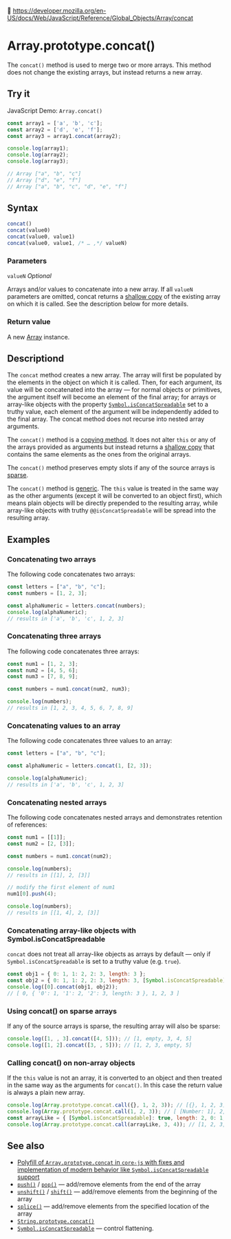 🔗 https://developer.mozilla.org/en-US/docs/Web/JavaScript/Reference/Global_Objects/Array/concat

# Array.prototype.concat()

The `concat()` method is used to merge two or more arrays. This method does not change the existing arrays, but instead returns a new array.

<!-- `concat()` 메서드는 두 개 또는 그 이상의 배열들을 병합하는데 사용합니다. 이 메소드는 기존 배열을 변경하지 않습니다.
그러나 대신에 새로운 배열을 반환합니다. -->

## Try it

JavaScript Demo: `Array.concat()`

```javascript
const array1 = ['a', 'b', 'c'];
const array2 = ['d', 'e', 'f'];
const array3 = array1.concat(array2);

console.log(array1);
console.log(array2);
console.log(array3);

// Array ["a", "b", "c"]
// Array ["d", "e", "f"]
// Array ["a", "b", "c", "d", "e", "f"]
```

## Syntax

```javascript
concat()
concat(value0)
concat(value0, value1)
concat(value0, value1, /* … ,*/ valueN)
```

### Parameters

`valueN` _Optional_

Arrays and/or values to concatenate into a new array. If all `valueN` parameters are omitted, concat returns a [shallow copy](https://developer.mozilla.org/en-US/docs/Glossary/Shallow_copy) of the existing array on which it is called. See the description below for more details.

<!-- 새로운 배열에 연결할 배열과(또는) 값이다. 만약, 모든 `valueN` 매개변수가 생략되었다면, concat은 호출된 기존 배열의 얕은 복사본을 반환한다. 자세한 사항은 아래 설명을 참조하시오. -->


### Return value

A new [Array](https://developer.mozilla.org/en-US/docs/Web/JavaScript/Reference/Global_Objects/Array) instance.

## Descriptiond

The `concat` method creates a new array. The array will first be populated by the elements in the object on which it is called. Then, for each argument, its value will be concatenated into the array — for normal objects or primitives, the argument itself will become an element of the final array; for arrays or array-like objects with the property [`Symbol.isConcatSpreadable`](https://developer.mozilla.org/en-US/docs/Web/JavaScript/Reference/Global_Objects/Symbol/isConcatSpreadable) set to a truthy value, each element of the argument will be independently added to the final array. The concat method does not recurse into nested array arguments.

<!-- `concat` 메소드는 새로운 배열을 만든다. 배열은 먼저 호출되어 객체의 요소에 의해 채워진다. 그리고 나서, 각 인수의 값들은 배열에 연결될 것이다. 일반 객체 또는 원시 객체의 경우, 인수 그 자체가 최종 배열의 요소가 될 것이다. `Symbol.isConcatSpreadable` 속성이 truthy 값으로 설정된 배열 또는 유사 배열 객체의 경우 각 인수의 각 요소가 독립적으로 최종 배열에 추가 될 것이다. `concat` 메소드는 중첩된 배열 인수로 반복되지 않습니다. -->

The `concat()` method is a [copying method](https://developer.mozilla.org/en-US/docs/Web/JavaScript/Reference/Global_Objects/Array#copying_methods_and_mutating_methods). It does not alter `this` or any of the arrays provided as arguments but instead returns a [shallow copy](https://developer.mozilla.org/en-US/docs/Glossary/Shallow_copy) that contains the same elements as the ones from the original arrays.

<!-- `concat()` 메소드는 복사 메소드 입니다. 그것은 `this`를 변경하지 않고 또는 인수로 제공된 배열 중의 하나이지만, 원래의 배열로부터 동일한 하나의 요소를 포함하여 얕은 복사본을 반환한다. -->

The `concat()` method preserves empty slots if any of the source arrays is [sparse](https://developer.mozilla.org/en-US/docs/Web/JavaScript/Guide/Indexed_collections#sparse_arrays).

<!-- `concat()` 메소드는 만약 소스 배열이 희소한 경우 빈 슬롯을 유지한다. -->

The `concat()` method is [generic](https://developer.mozilla.org/en-US/docs/Web/JavaScript/Reference/Global_Objects/Array#generic_array_methods). The `this` value is treated in the same way as the other arguments (except it will be converted to an object first), which means plain objects will be directly prepended to the resulting array, while array-like objects with truthy `@@isConcatSpreadable` will be spread into the resulting array.

<!-- `concat()` 메소드는 포괄적이다. `this` 값은 다른 인수처럼 동일하게 처리되고(단, 먼저 객체로 변환될 경우 제외.), 즉 일반 객체는 결과 배열에 직접적으로 추가(전제)되는 반면, `@@isConcatSpreadable` truthy 값을 가진 배열과 유사 배열 객체는 결과 배열에 전파될 것이다. -->

## Examples

### Concatenating two arrays

The following code concatenates two arrays:

```javascript
const letters = ["a", "b", "c"];
const numbers = [1, 2, 3];

const alphaNumeric = letters.concat(numbers);
console.log(alphaNumeric);
// results in ['a', 'b', 'c', 1, 2, 3]
```

### Concatenating three arrays

The following code concatenates three arrays:

```javascript
const num1 = [1, 2, 3];
const num2 = [4, 5, 6];
const num3 = [7, 8, 9];

const numbers = num1.concat(num2, num3);

console.log(numbers);
// results in [1, 2, 3, 4, 5, 6, 7, 8, 9]
```

### Concatenating values to an array

The following code concatenates three values to an array:

```javascript
const letters = ["a", "b", "c"];

const alphaNumeric = letters.concat(1, [2, 3]);

console.log(alphaNumeric);
// results in ['a', 'b', 'c', 1, 2, 3]
```

### Concatenating nested arrays

The following code concatenates nested arrays and demonstrates retention of references:

```javascript
const num1 = [[1]];
const num2 = [2, [3]];

const numbers = num1.concat(num2);

console.log(numbers);
// results in [[1], 2, [3]]

// modify the first element of num1
num1[0].push(4);

console.log(numbers);
// results in [[1, 4], 2, [3]]
```

### Concatenating array-like objects with Symbol.isConcatSpreadable

<!-- `Symbol.isConcatSpreadable`을 사용하여 유사 배열 객체 연결 -->

`concat` does not treat all array-like objects as arrays by default — only if `Symbol.isConcatSpreadable` is set to a truthy value (e.g. `true`).

<!-- `concat`는 `Symbol.isConcatSpreadable`이 truthy value(예: `true`)으로 설정된 경우에만 기본적으로 모든 유사 배열 객체는 처리하지 않습니다. -->

```javascript
const obj1 = { 0: 1, 1: 2, 2: 3, length: 3 };
const obj2 = { 0: 1, 1: 2, 2: 3, length: 3, [Symbol.isConcatSpreadable]: true };
console.log([0].concat(obj1, obj2));
// [ 0, { '0': 1, '1': 2, '2': 3, length: 3 }, 1, 2, 3 ]
```

### Using concat() on sparse arrays

<!-- 희소 배열에서 concat() 사용 -->

If any of the source arrays is sparse, the resulting array will also be sparse:

```javascript
console.log([1, , 3].concat([4, 5])); // [1, empty, 3, 4, 5]
console.log([1, 2].concat([3, , 5])); // [1, 2, 3, empty, 5]
```

### Calling concat() on non-array objects

<!-- 배열이 아닌 개체에서 concat() 호출 중 -->

If the `this` value is not an array, it is converted to an object and then treated in the same way as the arguments for `concat()`. In this case the return value is always a plain new array.

<!-- 만약 `this`값이 배열이 아니라면, 그것은 객체로 변현된 다음에 `concat()`에 대한 인수와 같은 방식으로 처리될 것이고, 이 경우 반환 값을 항상 새로운 배열이다. -->

```javascript
console.log(Array.prototype.concat.call({}, 1, 2, 3)); // [{}, 1, 2, 3]
console.log(Array.prototype.concat.call(1, 2, 3)); // [ [Number: 1], 2, 3 ]
const arrayLike = { [Symbol.isConcatSpreadable]: true, length: 2, 0: 1, 1: 2 };
console.log(Array.prototype.concat.call(arrayLike, 3, 4)); // [1, 2, 3, 4]
```

## See also

- [Polyfill of `Array.prototype.concat` in `core-js` with fixes and implementation of modern behavior like `Symbol.isConcatSpreadable` support](https://github.com/zloirock/core-js#ecmascript-array)
- [`push()`](https://developer.mozilla.org/en-US/docs/Web/JavaScript/Reference/Global_Objects/Array/push) / [`pop()`](https://developer.mozilla.org/en-US/docs/Web/JavaScript/Reference/Global_Objects/Array/pop) — add/remove elements from the end of the array
- [`unshift()`](https://developer.mozilla.org/en-US/docs/Web/JavaScript/Reference/Global_Objects/Array/unshift) / [`shift()`](https://developer.mozilla.org/en-US/docs/Web/JavaScript/Reference/Global_Objects/Array/shift) — add/remove elements from the beginning of the array
- [`splice()`](https://developer.mozilla.org/en-US/docs/Web/JavaScript/Reference/Global_Objects/Array/splice) — add/remove elements from the specified location of the array
- [`String.prototype.concat()`](https://developer.mozilla.org/en-US/docs/Web/JavaScript/Reference/Global_Objects/String/concat)
- [`Symbol.isConcatSpreadable`](https://developer.mozilla.org/en-US/docs/Web/JavaScript/Reference/Global_Objects/Symbol/isConcatSpreadable) — control flattening.
